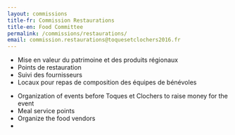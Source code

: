 ```yaml
---
layout: commissions 
title-fr: Commission Restaurations
title-en: Food Committee
permalink: /commissions/restaurations/
email: commission.restaurations@toquesetclochers2016.fr
---
```


<div class="txt-fr">
<ul>
<li>Mise en valeur du patrimoine et des produits régionaux</li>
<li>Points de restauration</li>
<li>Suivi des fournisseurs</li>
<li>Locaux pour repas de composition des équipes de bénévoles</li>
</ul>
</div>

<div class="txt-en">
<ul>
<li>Organization of events before Toques et Clochers to raise money for the event</li>
<li>Meal service points</li>
<li>Organize the food vendors</li>
<li></li>
</ul>
</div>
